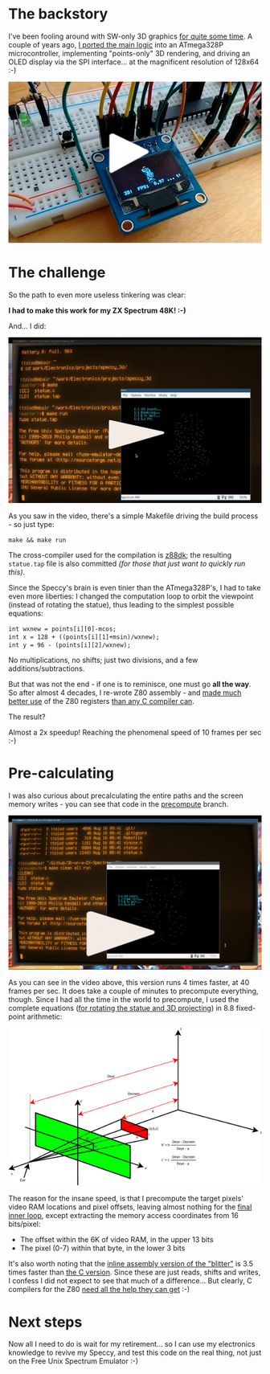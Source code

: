 # The backstory

I've been fooling around with SW-only 3D graphics
[for quite some time](https://www.thanassis.space/renderer.html).
A couple of years ago, [I ported the main logic](https://github.com/ttsiodras/3D-on-an-ATmega328p/)
into an ATmega328P microcontroller, implementing "points-only" 3D rendering,
and driving an OLED display via the SPI interface...  at the
magnificent resolution of 128x64 :-)

[![Real-time 3D on an ATmega328P](contrib/3DFX.jpg "Real-time 3D on an ATmega328P")](https://youtu.be/nsqmnkfZtSw)

# The challenge

So the path to even more useless tinkering was clear:

**I had to make this work for my ZX Spectrum 48K! :-)**

And... I did:

[![Real-time 3D on a ZX Spectrum 48K](contrib/speccy3d.jpg "Real-time 3D on a ZX Spectrum 48K")](https://youtu.be/IJQAdUcj330)

As you saw in the video, there's a simple Makefile driving
the build process - so just type:

    make && make run

The cross-compiler used for the compilation is
[z88dk](https://www.z88dk.org/forum/); the resulting `statue.tap`
file is also committed *(for those that just want to quickly run this)*.

Since the Speccy's brain is even tinier than the ATmega328P's, 
I had to take even more liberties:  I changed the computation
loop to orbit the viewpoint (instead of rotating the statue),
thus leading to the simplest possible equations:

    int wxnew = points[i][0]-mcos;
    int x = 128 + ((points[i][1]+msin)/wxnew);
    int y = 96 - (points[i][2]/wxnew);

No multiplications, no shifts; just two divisions, and a 
few additions/subtractions.

But that was not the end - if one is to reminisce, one must go
**all the way**. So after almost 4 decades, I re-wrote Z80
assembly - and [made much better use](https://github.com/ttsiodras/3D-on-a-ZX-Spectrum-48K/blob/master/statue.c#L88)
of the Z80 registers [than any C compiler can](https://retrocomputing.stackexchange.com/questions/6095/).

The result?

Almost a 2x speedup! Reaching the phenomenal speed of 10 frames per sec :-)

# Pre-calculating

I was also curious about precalculating the entire paths and the
screen memory writes - you can see that code in the
[precompute](https://github.com/ttsiodras/3D-on-a-ZX-Spectrum-48K/tree/precompute)
branch.

[![Pre-calculated 3D animation on a ZX Spectrum 48K](contrib/speccy_precomputed.jpg "Pre-calculated 3D animation on a ZX Spectrum 48K")](https://youtu.be/_-eZoSKz0HM)

As you can see in the video above, this version runs 4 times faster,
at 40 frames per sec. It does take a couple of minutes to precompute
everything, though. Since I had all the time in the world to precompute,
I used the complete equations
([for rotating the statue and 3D projecting](https://github.com/ttsiodras/3D-on-a-ZX-Spectrum-48K/blob/precompute/statue.c#L42))
in 8.8 fixed-point arithmetic:

![3D Algebra](contrib/linear_algebra.png "3D Algebra")

The reason for the insane speed, is that I precompute the target pixels'
video RAM locations and pixel offsets, leaving almost nothing for the
[final inner loop](https://github.com/ttsiodras/3D-on-a-ZX-Spectrum-48K/blob/precompute/statue.c#L179),
except extracting the memory access coordinates from 16 bits/pixel:

- The offset within the 6K of video RAM, in the upper 13 bits
- The pixel (0-7) within that byte, in the lower 3 bits

It's also worth noting that the
[inline assembly version of the "blitter"](https://github.com/ttsiodras/3D-on-a-ZX-Spectrum-48K/blob/precompute/statue.c#L91)
is 3.5 times faster than [the C version](https://github.com/ttsiodras/3D-on-a-ZX-Spectrum-48K/blob/precompute/statue.c#L175).
Since these are just reads, shifts and writes, I confess I did not expect
to see that much of a difference... But clearly, C compilers for the Z80
[need all the help they can get](https://retrocomputing.stackexchange.com/questions/6095/) :-)

# Next steps

Now all I need to do is wait for my retirement... so I can use
my electronics knowledge to revive my Speccy, and test this code
on the real thing, not just on the Free Unix Spectrum Emulator :-)
